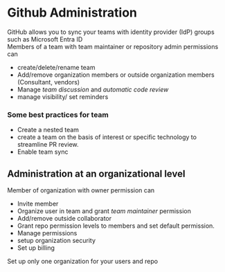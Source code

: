 # Github Administration

GitHub allows you to sync your teams with identity provider (IdP) groups such as Microsoft Entra ID
<br>
Members of a team with team maintainer or repository admin permissions can
- create/delete/rename team
- Add/remove organization members or outside organization members (Consultant, vendors)
- Manage *team discussion* and *automatic code review*
- manage visibility/ set reminders

### Some best practices for team
- Create a nested team
- create a team on the basis of interest or specific technology to streamline PR review.
- Enable team sync



## Administration at an organizational level
Member of organization with owner permission can 
- Invite member
- Organize user in team and grant *team maintainer* permission
- Add/remove outside collaborator
- Grant repo permission levels to members and set default permission. 
- Manage permissions
- setup organization security
- Set up billing

Set up only one organization for your users and repo

